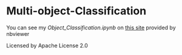 # Multi-object-Classification  

You can see my *Object_Classification.ipynb* on [this site](https://nbviewer.org/github/Deok97/Multi-object-Classification/blob/main/Object_Classification.ipynb)
 provided by nbviewer



Licensed by Apache License 2.0
